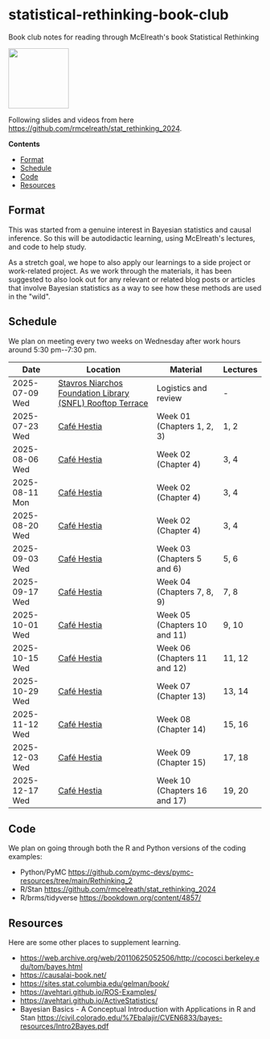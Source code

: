# statistical-rethinking-book-club
Book club notes for reading through McElreath's book Statistical Rethinking

[<img src="http://nbviewer.jupyter.org/static/img/nav_logo.svg" width=120>](https://nbviewer.org/github/erictleung/statistical-rethinking-book-club/tree/main/)

Following slides and videos from here https://github.com/rmcelreath/stat_rethinking_2024.

**Contents**

- [Format](#format)
- [Schedule](#schedule)
- [Code](#schedule)
- [Resources](#resources)

## Format

This was started from a genuine interest in Bayesian statistics and causal inference. So this will be autodidactic learning, using McElreath's lectures, and code to help study.

As a stretch goal, we hope to also apply our learnings to a side project or work-related project. As we work through the materials, it has been suggested to also look out for any relevant or related blog posts or articles that involve Bayesian statistics as a way to see how these methods are used in the "wild".

## Schedule

We plan on meeting every two weeks on Wednesday after work hours around 5:30 pm--7:30 pm.

| Date | Location | Material | Lectures |
|--|--|--|--|
| 2025-07-09 Wed | [Stavros Niarchos Foundation Library (SNFL) Rooftop Terrace][snfl] | Logistics and review | - |
| 2025-07-23 Wed | [Café Hestia][hestia] | Week 01 (Chapters 1, 2, 3) | 1, 2 |
| 2025-08-06 Wed | [Café Hestia][hestia] | Week 02 (Chapter 4) | 3, 4 |
| 2025-08-11 Mon | [Café Hestia][hestia] | Week 02 (Chapter 4) | 3, 4 |
| 2025-08-20 Wed | [Café Hestia][hestia] | Week 02 (Chapter 4) | 3, 4 |
| 2025-09-03 Wed | [Café Hestia][hestia] | Week 03 (Chapters 5 and 6) | 5, 6 |
| 2025-09-17 Wed | [Café Hestia][hestia] | Week 04 (Chapters 7, 8, 9) | 7, 8 |
| 2025-10-01 Wed | [Café Hestia][hestia] | Week 05 (Chapters 10 and 11) | 9, 10 |
| 2025-10-15 Wed | [Café Hestia][hestia] | Week 06 (Chapters 11 and 12) | 11, 12 |
| 2025-10-29 Wed | [Café Hestia][hestia] | Week 07 (Chapter 13) | 13, 14 |
| 2025-11-12 Wed | [Café Hestia][hestia] | Week 08 (Chapter 14) | 15, 16 |
| 2025-12-03 Wed | [Café Hestia][hestia] | Week 09 (Chapter 15) | 17, 18 |
| 2025-12-17 Wed | [Café Hestia][hestia] | Week 10 (Chapters 16 and 17) | 19, 20 |

[snfl]: https://www.nypl.org/locations/snfl/event-center
[hestia]: https://maps.app.goo.gl/yrkDspmhpdmPbTpZ6

## Code

We plan on going through both the R and Python versions of the coding examples:

- Python/PyMC https://github.com/pymc-devs/pymc-resources/tree/main/Rethinking_2
- R/Stan https://github.com/rmcelreath/stat_rethinking_2024
- R/brms/tidyverse https://bookdown.org/content/4857/

## Resources

Here are some other places to supplement learning.

- https://web.archive.org/web/20110625052506/http://cocosci.berkeley.edu/tom/bayes.html
- https://causalai-book.net/
- https://sites.stat.columbia.edu/gelman/book/
- https://avehtari.github.io/ROS-Examples/
- https://avehtari.github.io/ActiveStatistics/
- Bayesian Basics - A Conceptual Introduction with Applications in R and Stan https://civil.colorado.edu/%7Ebalajir/CVEN6833/bayes-resources/Intro2Bayes.pdf
